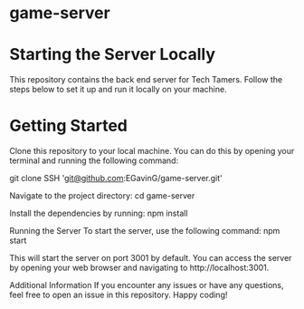 # game-server

# Starting the Server Locally
This repository contains the back end server for Tech Tamers. Follow the steps below to set it up and run it locally on your machine.

# Getting Started
Clone this repository to your local machine. You can do this by opening your terminal and running the following command:

git clone SSH 'git@github.com:EGavinG/game-server.git'

Navigate to the project directory:
cd game-server

Install the dependencies by running:
npm install

Running the Server
To start the server, use the following command:
npm start

This will start the server on port 3001 by default. You can access the server by opening your web browser and navigating to http://localhost:3001.

Additional Information
If you encounter any issues or have any questions, feel free to open an issue in this repository.
Happy coding!
